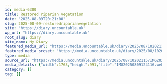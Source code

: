 ```yaml
---
id: media-6300
title: Restored riparian vegetation
date: "2025-08-09T20:21:00"
slug: 2025-08-09-restoredriparianvegetation
site: "https://diary.uncountable.uk"
wp_url: "https://diary.uncountable.uk"
root_slug: diary
site_name: My Diary
featured_media_url: "https://media.uncountable.uk/diary/2025/08/10202115/IMG20250809124116.webp"
featured_media_srcset: "https://media.uncountable.uk/diary/2025/08/10202115/IMG20250809124116-300x169.webp 300w, https://media.uncountable.uk/diary/2025/08/10202115/IMG20250809124116-1024x576.webp 1024w, https://media.uncountable.uk/diary/2025/08/10202115/IMG20250809124116-150x150.webp 150w, https://media.uncountable.uk/diary/2025/08/10202115/IMG20250809124116-640x360.webp 640w, https://media.uncountable.uk/diary/2025/08/10202115/IMG20250809124116.webp 1763w"
type: media
source_url: "https://media.uncountable.uk/diary/2025/08/10202115/IMG20250809124116.webp"
media_details: {"width":1763,"height":991,"file":"IMG20250809124116.webp","filesize":165446,"sizes":{"medium":{"file":"IMG20250809124116-300x169.webp","width":300,"height":169,"filesize":27452,"mime_type":"image/webp","source_url":"https://media.uncountable.uk/diary/2025/08/10202115/IMG20250809124116-300x169.webp"},"large":{"file":"IMG20250809124116-1024x576.webp","width":1024,"height":576,"filesize":206662,"mime_type":"image/webp","source_url":"https://media.uncountable.uk/diary/2025/08/10202115/IMG20250809124116-1024x576.webp"},"thumbnail":{"file":"IMG20250809124116-150x150.webp","width":150,"height":150,"filesize":15224,"mime_type":"image/webp","source_url":"https://media.uncountable.uk/diary/2025/08/10202115/IMG20250809124116-150x150.webp"},"mobwidth":{"file":"IMG20250809124116-640x360.webp","width":640,"height":360,"filesize":97318,"mime_type":"image/webp","source_url":"https://media.uncountable.uk/diary/2025/08/10202115/IMG20250809124116-640x360.webp"},"full":{"file":"IMG20250809124116.webp","width":1763,"height":991,"mime_type":"image/webp","source_url":"https://media.uncountable.uk/diary/2025/08/10202115/IMG20250809124116.webp"}},"image_meta":{"aperture":"0","credit":"","camera":"","caption":"","created_timestamp":"0","copyright":"","focal_length":"0","iso":"0","shutter_speed":"0","title":"","orientation":"0","keywords":[]}}
category: []
tag: []
---
```


